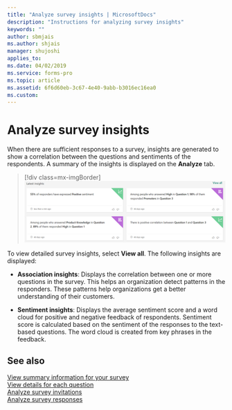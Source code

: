 ```yaml
---
title: "Analyze survey insights | MicrosoftDocs"
description: "Instructions for analyzing survey insights"
keywords: ""
author: sbmjais
ms.author: shjais
manager: shujoshi
applies_to: 
ms.date: 04/02/2019
ms.service: forms-pro
ms.topic: article
ms.assetid: 6f6d60eb-3c67-4e40-9abb-b3016ec16ea0
ms.custom: 
---
```


# Analyze survey insights



When there are sufficient responses to a survey, insights are generated to show a correlation between the questions and sentiments of the respondents. A summary of the insights is displayed on the **Analyze** tab.

> [!div class=mx-imgBorder]
> ![view survey insights](media/survey-insights.png "View survey insights")  

To view detailed survey insights, select **View all**. The following insights are displayed:

- **Association insights**: Displays the correlation between one or more questions in the survey. This helps an organization detect patterns in the responders. These patterns help organizations get a better understanding of their customers.

- **Sentiment insights**: Displays the average sentiment score and a word cloud for positive and negative feedback of respondents. Sentiment score is calculated based on the sentiment of the responses to the text-based questions. The word cloud is created from key phrases in the feedback.

## See also

[View summary information for your survey](view-summary-information.md)<br>
[View details for each question](view-details-each-question.md)<br>
[Analyze survey invitations](analyze-survey-invitations.md)<br>
[Analyze survey responses](analyze-survey-responses.md)<br>